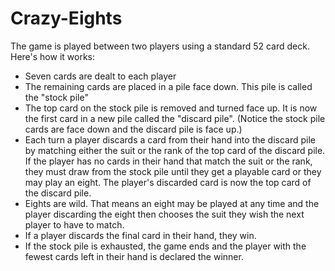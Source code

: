 # Crazy-Eights
The game is played between two players using a standard 52 card deck. Here's how it works:

* Seven cards are dealt to each player  
* The remaining cards are placed in a pile face down. This pile is called the "stock pile"
* The top card on the stock pile is removed and turned face up. It is now the first card in a new pile called the "discard pile". (Notice the stock pile cards are face down and the discard pile is face up.)
* Each turn a player discards a card from their hand into the discard pile by matching either the suit or the rank of the top card of the discard pile. If the player has no cards in their hand that match the suit or the rank, they must draw from the stock pile until they get a playable card or they may play an eight. The player's discarded card is now the top card of the discard pile.
* Eights are wild. That means an eight may be played at any time and the player discarding the eight then chooses the suit they wish the next player to have to match.
* If a player discards the final card in their hand, they win.
* If the stock pile is exhausted, the game ends and the player with the fewest cards left in their hand is declared the winner. 
